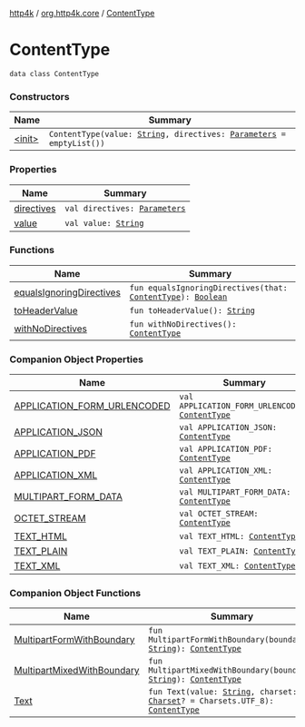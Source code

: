 [http4k](../../index.md) / [org.http4k.core](../index.md) / [ContentType](./index.md)

# ContentType

`data class ContentType`

### Constructors

| Name | Summary |
|---|---|
| [&lt;init&gt;](-init-.md) | `ContentType(value: `[`String`](https://kotlinlang.org/api/latest/jvm/stdlib/kotlin/-string/index.html)`, directives: `[`Parameters`](../-parameters.md)` = emptyList())` |

### Properties

| Name | Summary |
|---|---|
| [directives](directives.md) | `val directives: `[`Parameters`](../-parameters.md) |
| [value](value.md) | `val value: `[`String`](https://kotlinlang.org/api/latest/jvm/stdlib/kotlin/-string/index.html) |

### Functions

| Name | Summary |
|---|---|
| [equalsIgnoringDirectives](equals-ignoring-directives.md) | `fun equalsIgnoringDirectives(that: `[`ContentType`](./index.md)`): `[`Boolean`](https://kotlinlang.org/api/latest/jvm/stdlib/kotlin/-boolean/index.html) |
| [toHeaderValue](to-header-value.md) | `fun toHeaderValue(): `[`String`](https://kotlinlang.org/api/latest/jvm/stdlib/kotlin/-string/index.html) |
| [withNoDirectives](with-no-directives.md) | `fun withNoDirectives(): `[`ContentType`](./index.md) |

### Companion Object Properties

| Name | Summary |
|---|---|
| [APPLICATION_FORM_URLENCODED](-a-p-p-l-i-c-a-t-i-o-n_-f-o-r-m_-u-r-l-e-n-c-o-d-e-d.md) | `val APPLICATION_FORM_URLENCODED: `[`ContentType`](./index.md) |
| [APPLICATION_JSON](-a-p-p-l-i-c-a-t-i-o-n_-j-s-o-n.md) | `val APPLICATION_JSON: `[`ContentType`](./index.md) |
| [APPLICATION_PDF](-a-p-p-l-i-c-a-t-i-o-n_-p-d-f.md) | `val APPLICATION_PDF: `[`ContentType`](./index.md) |
| [APPLICATION_XML](-a-p-p-l-i-c-a-t-i-o-n_-x-m-l.md) | `val APPLICATION_XML: `[`ContentType`](./index.md) |
| [MULTIPART_FORM_DATA](-m-u-l-t-i-p-a-r-t_-f-o-r-m_-d-a-t-a.md) | `val MULTIPART_FORM_DATA: `[`ContentType`](./index.md) |
| [OCTET_STREAM](-o-c-t-e-t_-s-t-r-e-a-m.md) | `val OCTET_STREAM: `[`ContentType`](./index.md) |
| [TEXT_HTML](-t-e-x-t_-h-t-m-l.md) | `val TEXT_HTML: `[`ContentType`](./index.md) |
| [TEXT_PLAIN](-t-e-x-t_-p-l-a-i-n.md) | `val TEXT_PLAIN: `[`ContentType`](./index.md) |
| [TEXT_XML](-t-e-x-t_-x-m-l.md) | `val TEXT_XML: `[`ContentType`](./index.md) |

### Companion Object Functions

| Name | Summary |
|---|---|
| [MultipartFormWithBoundary](-multipart-form-with-boundary.md) | `fun MultipartFormWithBoundary(boundary: `[`String`](https://kotlinlang.org/api/latest/jvm/stdlib/kotlin/-string/index.html)`): `[`ContentType`](./index.md) |
| [MultipartMixedWithBoundary](-multipart-mixed-with-boundary.md) | `fun MultipartMixedWithBoundary(boundary: `[`String`](https://kotlinlang.org/api/latest/jvm/stdlib/kotlin/-string/index.html)`): `[`ContentType`](./index.md) |
| [Text](-text.md) | `fun Text(value: `[`String`](https://kotlinlang.org/api/latest/jvm/stdlib/kotlin/-string/index.html)`, charset: `[`Charset`](https://docs.oracle.com/javase/9/docs/api/java/nio/charset/Charset.html)`? = Charsets.UTF_8): `[`ContentType`](./index.md) |
